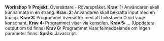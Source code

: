 **Workshop 1:**
**Projekt:** Översättare - Rövarspråket.
**Krav: 1:** Användaren skall kunna mata in en sträng.
**Krav: 2:** Användaren skall bekräfta input med en knapp.
**Krav 3:** Programmet översätter med att bokstaven O vid varje konsonant.
**Krav 4:** Programmet visar via konsolen.
**Krav 5:** ... (Uppdatera output om tid finns)
**Krav 6:** Programmet visar felmeddelande om ingen parameter finns.
**Språk:** Javascript.